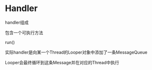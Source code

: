 # Handler

handler组成

包含一个可执行方法

run()

实际handler是向某一个Thread的Looper对象中添加了一条MessageQueue

Looper会最终循环到这条Message并在对应的Thread中执行
